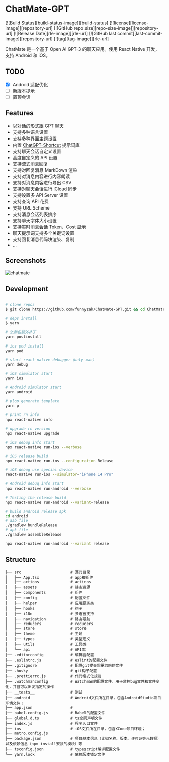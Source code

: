 # ChatMate-GPT

[![Build Status][build-status-image]][build-status]
[![license][license-image]][repository-url]
[![GitHub repo size][repo-size-image]][repository-url]
[![Release Date][rle-image]][rle-url]
[![GitHub last commit][last-commit-image]][repository-url]
[![tag][tag-image]][rle-url]

ChatMate 是一个基于 Open AI GPT-3 的聊天应用。使用 React Native 开发，支持 Android 和 iOS。

## TODO

- [x] Android 适配优化
- [ ] 新版本提示
- [ ] 置顶会话

## Features

- 以对话的形式跟 GPT 聊天
- 支持多种语言设置
- 支持多种界面主题设置
- 内置 [ChatGPT-Shortcut](https://github.com/rockbenben/ChatGPT-Shortcut) 提示词库
- 支持聊天会话自定义设置
- 高度自定义的 API 设置
- 支持流式消息回复
- 支持对回复消息 MarkDown 渲染
- 支持对消息内容进行内容朗读
- 支持对消息内容进行导出 CSV
- 支持对聊天会话进行 iCloud 同步
- 支持设置多 API Server 设置
- 支持查询 API 花费
- 支持 URL Scheme
- 支持消息会话列表排序
- 支持聊天字体大小设置
- 支持实时消息会话 Token、Cost 显示
- 聊天提示词支持多个关键词设置
- 支持回复消息代码块渲染、复制
- ...

## Screenshots

![chatmate](https://raw.githubusercontent.com/funnyzak/ChatMate-GPT/main/.github/assets/screenshots/chatmate-gpt-ios.jpg)

## Development

```bash

# clone repos
$ git clone https://github.com/funnyzak/ChatMate-GPT.git && cd ChatMate-GPT

# deps install
$ yarn

# 依赖包额外补丁
yarn postinstall

# ios pod install
yarn pod

# start react-native-debugger（only mac）
yarn debug

# iOS simulator start
yarn ios

# Android simulator start
yarn android

# plop generate template
yarn p

# print rn info
npx react-native info

# upgrade rn version
npx react-native upgrade

# iOS debug info start
npx react-native run-ios --verbose

# iOS release build
npx react-native run-ios --configuration Release

# iOS debug use special device
react-native run-ios --simulator="iPhone 14 Pro"

# Android debug info start
npx react-native run-android --verbose

# Testing the release build
npx react-native run-android --variant=release

# build android release apk
cd android
# aab file
./gradlew bundleRelease
# apk file
./gradlew assembleRelease

npx react-native run-android --variant release

```

## Structure

```plain
├── src                      # 源码目录
│   ├── App.tsx              # app根组件
│   ├── actions              # actions
│   ├── assets               # 静态资源
│   ├── components           # 组件
│   ├── config               # 配置文件
│   ├── helper               # 应用服务类
│   ├── hooks                # 钩子
│   ├── i18n                 # 多语言支持
│   ├── navigation           # 路由导航
│   ├── reducers             # reducers
│   ├── store                # store
│   ├── theme                # 主题
│   ├── types                # 类型定义
│   ├── utils                # 工具类
│   └── api                  # API库
├── .editorconfig            # 编辑器配置
├── .eslintrc.js             # eslint的配置文件
├── .gitignore               # 配置git提交需要忽略的文件
├── .husky                   # git钩子配置
├── .prettierrc.js           # 代码格式化规则
├── .watchmanconfig          # Watchman的配置文件，用于监控bug文件和文件变化，并且可以出发指定的操作
├── __tests__                # 测试
├── android                  # Android文件所在目录，包含AndroidStudio项目环境文件；
├── app.json                 #
├── babel.config.js          # Babel的配置文件
├── global.d.ts              # ts全局声明文件
├── index.js                 # 程序入口文件
├── ios                      # iOS文件所在目录，包含XCode项目环境；
├── metro.config.js
├── package.json             # 项目基本信息（比如名称、版本、许可证等元数据）以及依赖信息（npm install安装的模块）等
├── tsconfig.json            # typescript编译配置文件
└── yarn.lock                # 依赖版本锁定文件
```
